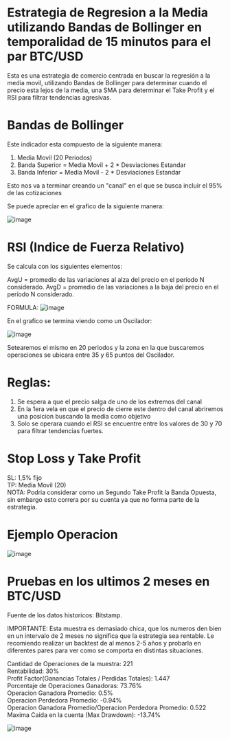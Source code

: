 # Estrategia de Regresion a la Media utilizando Bandas de Bollinger en temporalidad de 15 minutos para el par BTC/USD
Esta es una estrategia de comercio centrada en buscar la regresión a la media movil, utilizando Bandas de Bollinger para determinar cuando el precio esta lejos de la media, una SMA para determinar el Take Profit y el RSI para filtrar tendencias agresivas.

# Bandas de Bollinger

Este indicador esta compuesto de la siguiente manera:

1) Media Movil (20 Periodos)
2) Banda Superior = Media Movil + 2 * Desviaciones Estandar
3) Banda Inferior = Media Movil - 2 * Desviaciones Estandar

Esto nos va a terminar creando un "canal" en el que se busca incluir el 95% de las cotizaciones

Se puede apreciar en el grafico de la siguiente manera:

![image](https://user-images.githubusercontent.com/99511913/193709042-4b812905-eccc-48a8-b594-cb388ab5a91b.png)

# RSI (Indice de Fuerza Relativo)

Se calcula con los siguientes elementos:

AvgU = promedio de las variaciones al alza del precio en el período N considerado.
AvgD = promedio de las variaciones a la baja del precio en el período N considerado.

FORMULA:
![image](https://user-images.githubusercontent.com/99511913/193709290-71bc616b-1586-4790-b65f-959e116832e4.png)

En el grafico se termina viendo como un Oscilador:

![image](https://user-images.githubusercontent.com/99511913/193710160-a0b68456-82f3-478a-a639-c808dcf77067.png)

Setearemos el mismo en 20 periodos y la zona en la que buscaremos operaciones se ubicara entre 35 y 65 puntos del Oscilador. 



# Reglas:

1) Se espera a que el precio salga de uno de los extremos del canal
2) En la 1era vela en que el precio de cierre este dentro del canal abriremos una posicion buscando la media como objetivo
3) Solo se operara cuando el RSI se encuentre entre los valores de 30 y 70 para filtrar tendencias fuertes.

# Stop Loss y Take Profit

SL: 1,5% fijo  
TP: Media Movil (20)  
NOTA: Podria considerar como un Segundo Take Profit la Banda Opuesta, sin embargo esto correra por su cuenta ya que no forma parte de la estrategia. 

# Ejemplo Operacion

![image](https://user-images.githubusercontent.com/99511913/193711150-c0fe85cc-b26c-4ea6-af73-a83e8063e590.png)

# Pruebas en los ultimos 2 meses en BTC/USD
Fuente de los datos historicos: Bitstamp.

  
IMPORTANTE: Esta muestra es demasiado chica, que los numeros den bien en un intervalo de 2 meses no significa que la estrategia sea rentable. Le recomiendo realizar un backtest de al menos 2-5 años y probarla en diferentes pares para ver como se comporta en distintas situaciones.
    
Cantidad de Operaciones de la muestra: 221    
Rentabilidad: 30%   
Profit Factor(Ganancias Totales / Perdidas Totales): 1.447    
Porcentaje de Operaciones Ganadoras: 73.76%   
Operacion Ganadora Promedio: 0.5%   
Operacion Perdedora Promedio: -0.94%    
Operacion Ganadora Promedio/Operacion Perdedora Promedio: 0.522   
Maxima Caida en la cuenta (Max Drawdown): -13.74%   



![image](https://user-images.githubusercontent.com/99511913/193711324-e6d178c5-f03b-41e1-941d-f8eafa6b23e2.png)



